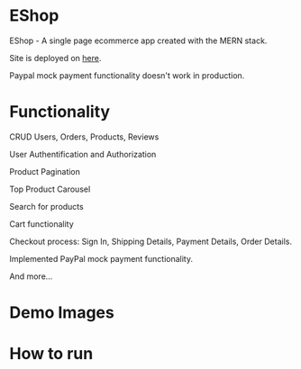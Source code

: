 # EShop
EShop - A single page ecommerce app created with the MERN stack.

Site is deployed on [here](https://pair-up--project.herokuapp.com/).

Paypal mock payment functionality doesn't work in production.

# Functionality
CRUD Users, Orders, Products, Reviews

User Authentification and Authorization

Product Pagination

Top Product Carousel

Search for products

Cart functionality

Checkout process: Sign In, Shipping Details, Payment Details, Order Details.

Implemented PayPal mock payment functionality.

And more...

# Demo Images

# How to run

